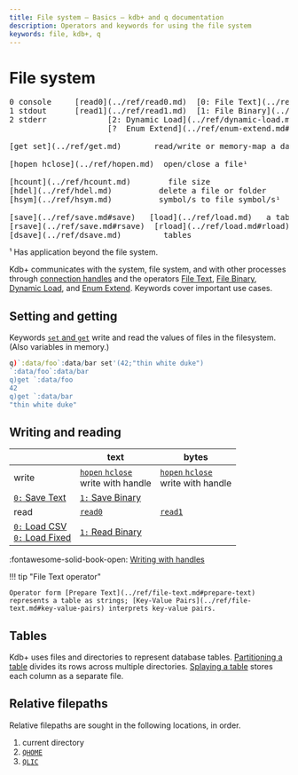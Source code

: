 ```yaml
---
title: File system – Basics – kdb+ and q documentation
description: Operators and keywords for using the file system
keywords: file, kdb+, q
---
```

# File system


<pre markdown="1" class="language-txt">
0 console     [read0](../ref/read0.md)  [0: File Text](../ref/file-text.md)      read/write chars¹
1 stdout      [read1](../ref/read1.md)  [1: File Binary](../ref/file-binary.md)    read/write bytes¹
2 stderr             [2: Dynamic Load](../ref/dynamic-load.md)   load shared object
                     [?  Enum Extend](../ref/enum-extend.md#filepath)

[get set](../ref/get.md)       read/write or memory-map a data file¹

[hopen hclose](../ref/hopen.md)  open/close a file¹

[hcount](../ref/hcount.md)        file size
[hdel](../ref/hdel.md)          delete a file or folder
[hsym](../ref/hsym.md)          symbol/s to file symbol/s¹

[save](../ref/save.md#save)   [load](../ref/load.md)   a table
[rsave](../ref/save.md#rsave)  [rload](../ref/load.md#rload)  a splayed table
[dsave](../ref/dsave.md)         tables
</pre>

¹ Has application beyond the file system.

Kdb+ communicates with the system, file system, and with other processes through [connection handles](handles.md) and the operators
[File Text](../ref/file-text.md), [File Binary](../ref/file-binary.md), [Dynamic Load](../ref/dynamic-load.md), and [Enum Extend](../ref/enum-extend.md).
Keywords cover important use cases.


## Setting and getting

Keywords [`set` and `get`](../ref/get.md) write and read the values of files in the filesystem. (Also variables in memory.)

```q
q)`:data/foo`:data/bar set'(42;"thin white duke")
`:data/foo`:data/bar
q)get `:data/foo
42
q)get `:data/bar
"thin white duke"
```


## Writing and reading

&nbsp; | text | bytes
-------|------|------
write | [`hopen` `hclose`](../ref/hopen.md)<br>write with handle | [`hopen` `hclose`](../ref/hopen.md)<br>write with handle
 | [`0:` Save Text](../ref/file-text.md#save-text) | [`1:` Save Binary](../ref/file-binary.md#save-binary)
read | [`read0`](../ref/read0.md) | [`read1`](../ref/read1.md)
 | [`0:` Load CSV](../ref/file-text.md#load-csv)<br>[`0:` Load Fixed](../ref/file-text.md#load-fixed) | [`1:` Read Binary](../ref/file-binary.md#read-binary)

:fontawesome-solid-book-open:
[Writing with handles](handles.md)

!!! tip "File Text operator"

    Operator form [Prepare Text](../ref/file-text.md#prepare-text) represents a table as strings; [Key-Value Pairs](../ref/file-text.md#key-value-pairs) interprets key-value pairs.



## Tables

Kdb+ uses files and directories to represent database tables.
[Partitioning a table](../kb/partition.md) divides its rows across multiple directories.
[Splaying a table](../kb/splayed-tables.md) stores each column as a separate file.


## Relative filepaths

Relative filepaths are sought in the following locations, in order.

1.  current directory
1.  [`QHOME`](../basics/environment.md)
1.  [`QLIC`](../basics/environment.md)

